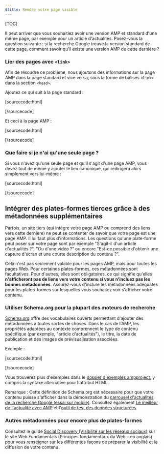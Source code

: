 ```yaml
---
$title: Rendre votre page visible
---
```

[TOC]

Il peut arriver que vous souhaitiez avoir une version AMP et standard d'une même page, par exemple pour un article d'actualités. Posez-vous la question suivante : si la recherche Google trouve la version standard de cette page, comment savoir qu'il existe une version AMP de cette dernière ?

### Lier des pages avec `<link>`

Afin de résoudre ce problème, nous ajoutons des informations sur la page AMP dans la page standard et vice versa, sous la forme de balises `<link>` dans la section `<head>`.

Ajoutez ce qui suit à la page standard :

[sourcecode:html]
<link rel="amphtml" href="https://www.example.com/url/to/amp/document.html">
[/sourcecode]

Et ceci à la page AMP :

[sourcecode:html]
<link rel="canonical" href="https://www.example.com/url/to/full/document.html">
[/sourcecode]

### Que faire si je n'ai qu'une seule page ?

Si vous n'avez qu'une seule page et qu'il s'agit d'une page AMP, vous devez tout de même y ajouter le lien canonique, qui redirigera alors simplement vers lui-même :

[sourcecode:html]
<link rel="canonical" href="https://www.example.com/url/to/amp/document.html">
[/sourcecode]

## Intégrer des plates-formes tierces grâce à des métadonnées supplémentaires

Parfois, un site tiers (qui intègre votre page AMP ou comprend des liens vers cette dernière) ne peut se contenter de savoir que votre page est une page AMP. Il lui faut plus d'informations. Les questions qu'une plate-forme peut poser sur votre page sont par exemple "S'agit-il d'un article d'actualités ?", "Ou d'une vidéo ?" ou encore "Est-ce possible d'obtenir une capture d'écran et une courte description du contenu ?".

Cela n'est pas seulement valable pour les pages AMP, mais pour toutes les pages Web. Pour certaines plates-formes, ces métadonnées sont facultatives. Pour d'autres, elles sont obligatoires, ce qui signifie qu'elles **n'afficheront pas de liens vers votre contenu si vous n'incluez pas les bonnes métadonnées**. Assurez-vous d'inclure les métadonnées adéquates pour les plates-formes sur lesquelles vous souhaitez voir s'afficher votre contenu.

### Utiliser Schema.org pour la plupart des moteurs de recherche

[Schema.org](http://schema.org/) offre des vocabulaires ouverts permettant d'ajouter des métadonnées à toutes sortes de choses. Dans le cas de l'AMP, les propriétés adaptées au contexte comprennent le type de contenu spécifique (par exemple, "article d'actualités"), le titre, la date de publication et des images de prévisualisation associées.

Exemple :

[sourcecode:html]
<script type="application/ld+json">
  {
    "@context": "http://schema.org",
    "@type": "NewsArticle",
    "mainEntityOfPage": "http://cdn.ampproject.org/article-metadata.html",
    "headline": "Lorem Ipsum",
    "datePublished": "1907-05-05T12:02:41Z",
    "dateModified": "1907-05-05T12:02:41Z",
    "description": "The Catiline Orations continue to beguile engineers and designers alike -- but can it stand the test of time?",
    "author": {
      "@type": "Person",
      "name": "Jordan M Adler"
    },
    "publisher": {
      "@type": "Organization",
      "name": "Google",
      "logo": {
        "@type": "ImageObject",
        "url": "http://cdn.ampproject.org/logo.jpg",
        "width": 600,
        "height": 60
      }
    },
    "image": {
      "@type": "ImageObject",
      "url": "http://cdn.ampproject.org/leader.jpg",
      "height": 2000,
      "width": 800
    }
  }
</script>
[/sourcecode]

Vous trouverez plus d'exemples dans le [dossier d'exemples ampproject](https://github.com/ampproject/amphtml/tree/master/examples/metadata-examples), y compris la syntaxe alternative pour l'attribut HTML.

Remarque : Cette définition de Schema.org est nécessaire pour que votre contenu puisse s'afficher dans la démonstration du [carrousel d'actualités de la recherche Google (essai sur mobile)](https://g.co/ampdemo).
Consultez également [Le meilleur de l'actualité avec AMP](https://developers.google.com/structured-data/carousels/top-stories) et l'[outil de test des données structurées](https://developers.google.com/structured-data/testing-tool/).

### Autres métadonnées pour encore plus de plates-formes

Consultez le guide [Social Discovery (Visibilité sur les réseaux sociaux)](https://developers.google.com/web/fundamentals/discovery-and-monetization/social-discovery/) sur le site Web Fundamentals (Principes fondamentaux du Web – en anglais) pour vous renseigner sur les différentes façons de préparer la visibilité et la diffusion de votre contenu.
